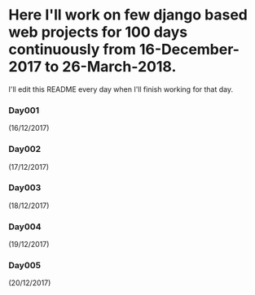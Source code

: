 # Here I'll work on few django based web projects for 100 days continuously from 16-December-2017 to 26-March-2018.
I'll edit this README every day when I'll finish working for that day. 
### Day001
(16/12/2017)
### Day002
(17/12/2017)
### Day003
(18/12/2017)
### Day004
(19/12/2017)
### Day005
(20/12/2017)
